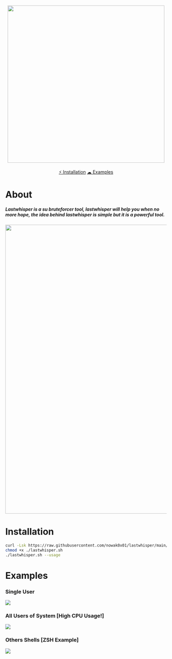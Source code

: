 <h1 align="center">
    <img src="https://user-images.githubusercontent.com/96009982/173715422-5e99036e-5c9a-4438-baa1-e6beb4b37366.png" width="490px">
  <br>
</h1>

<p align="center">
  <a href="#installation">⚡ Installation</a>
  <a href="#examples">☁ Examples</a>
</p>

# About
##### Lastwhisper is a su bruteforcer tool, lastwhisper will help you when no more hope, the idea behind lastwhisper is simple but it is a powerful tool.

<img src="https://user-images.githubusercontent.com/96009982/173711763-7fbf89c7-1d29-4b4b-81ee-04226666d15a.png" width="900px">

# Installation

```sh
curl -Lsk https://raw.githubusercontent.com/nowak0x01/lastwhisper/main/lastwhisper.sh -o ./lastwhisper.sh
chmod +x ./lastwhisper.sh
./lastwhisper.sh --usage
```

# Examples

### Single User
<img src="https://user-images.githubusercontent.com/96009982/173858015-d7e135db-cd2f-46da-880b-4efab7fc82eb.gif">


### All Users of System [High CPU Usage!]
<img src="https://user-images.githubusercontent.com/96009982/173858721-edcc81b4-97fc-4304-9be6-8f21c0a583e4.gif">

### Others Shells [ZSH Example]
<img src="https://user-images.githubusercontent.com/96009982/173862949-5c508a2d-9f6a-4f2e-a0e7-ce4e9df9980a.gif">
